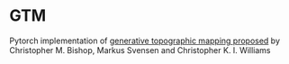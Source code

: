 # GTM
Pytorch implementation of [generative topographic mapping proposed](https://www.microsoft.com/en-us/research/wp-content/uploads/1998/01/bishop-gtm-ncomp-98.pdf) by Christopher M. Bishop, Markus Svensen and Christopher K. I. Williams
